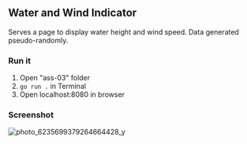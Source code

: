 ## Water and Wind Indicator
Serves a page to display water height and wind speed. Data generated pseudo-randomly.
### Run it
1. Open "ass-03" folder
2. `go run .` in Terminal
3. Open localhost:8080 in browser
### Screenshot
![photo_6235699379264664428_y](https://user-images.githubusercontent.com/115099787/196845046-a7de43b3-7c10-4fdb-8e57-1789e6a9bd9a.jpg)
